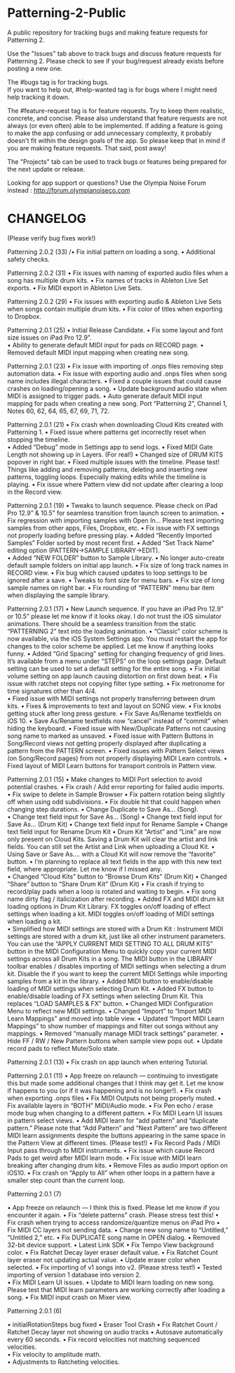 # Patterning-2-Public
A public repository for tracking bugs and making feature requests for Patterning 2.

Use the "Issues" tab above to track bugs and discuss feature requests for Patterning 2.  Please check to see if your bug/request already exists before posting a new one.   

The #bugs tag is for tracking bugs.  
If you want to help out, #help-wanted tag is for bugs where I might need help tracking it down.

The #feature-request tag is for feature requests.  Try to keep them realistic, concrete, and concise.  Please also understand that feature requests are not always (or even often) able to be implemented.  If adding a feature is going to make the app confusing or add unnecessary complexity, it probably doesn't fit within the design goals of the app.  So please keep that in mind if you are making feature requests.  That said, post away!

The "Projects" tab can be used to track bugs or features being prepared for the next update or release.

Looking for app support or questions?  Use the Olympia Noise Forum instead : http://forum.olympianoiseco.com

# CHANGELOG 
(Please verify bug fixes work!)

Patterning 2.0.2 (33)
/• Fix initial pattern on loading a song.
• Additional safety checks. 

Patterning 2.0.2 (31)
• Fix issues with naming of exported audio files when a song has multiple drum kits.
• Fix names of tracks in Ableton Live Set exports.
• Fix MIDI export in Ableton Live Sets.

Patterning 2.0.2 (29)
• Fix issues with exporting audio & Ableton Live Sets when songs contain multiple drum kits. 
• Fix color of titles when exporting to Dropbox.

Patterning 2.0.1 (25)
• Initial Release Candidate.
• Fix some layout and font size issues on iPad Pro 12.9”.  
• Ability to generate default MIDI input for pads on RECORD page. 
• Removed default MIDI input mapping when creating new song.

Patterning 2.0.1 (23)
• Fix issue with importing of .onps files removing step automation data.
• Fix issue with exporting audio and .onps files when song name includes illegal characters.
• Fixed a couple issues that could cause crashes on loading/opening a song.
• Update background audio state when MIDI is assigned to trigger pads.
• Auto generate default MIDI input mapping for pads when creating a new song.  Port “Patterning 2”, Channel 1, Notes 60, 62, 64, 65, 67, 69, 71, 72.

Patterning 2.0.1 (21)
• Fix crash when downloading Cloud Kits created with Patterning 1.
• Fixed issue where patterns get incorrectly reset when stopping the timeline.  
• Added “Debug” mode in Settings app to send logs.
• Fixed MIDI Gate Length not showing up in Layers.  (For real!)
• Changed size of DRUM KITS popover in right bar.
• Fixed multiple issues with the timeline.  Please test!  Things like adding and removing patterns, deleting and inserting new patterns, toggling loops.  Especially making edits while the timeline is playing.
• Fix issue where Pattern view did not update after clearing a loop in the Record view.

Patterning 2.0.1 (19)
• Tweaks to launch sequence.  Please check on iPad Pro 12.9” & 10.5” for seamless transition from launch screen to animation.
• Fix regression with importing samples with Open In… Please test importing samples from other apps, Files, Dropbox, etc. 
• Fix issue with FX settings not properly loading before pressing play.
• Added “Recently Imported Samples” Folder sorted by most recent first.
• Added “Set Track Name” editing option (PATTERN->SAMPLE LIBRARY->EDIT).   
• Added “NEW FOLDER” button to Sample Library.
• No longer auto-create default sample folders on initial app launch.
• Fix size of long track names in RECORD view. 
• Fix bug which caused updates to loop settings to be ignored after a save.
• Tweaks to font size for menu bars.
• Fix size of long sample names on right bar.
• Fix rounding of “PATTERN” menu bar item when displaying the sample library.


Patterning 2.0.1 (17)
• New Launch sequence.  If you have an iPad Pro 12.9” or 10.5” please let me know if it looks okay.  I do not trust the iOS simulator animations.  There should be a seamless transition from the static “PATTERNING 2” text into the loading animation.
• “Classic” color scheme is now available, via the iOS System Settings app.  You must restart the app for changes to the color scheme be applied.  Let me know if anything looks funny.
• Added “Grid Spacing” setting for changing frequency of grid lines.  It’s available from a menu under “STEPS” on the loop settings page.  Default setting can be used to set a default setting for the entire song. 
• Fix initial volume setting on app launch causing distortion on first down beat.
• Fix issue with ratchet steps not copying filter type setting.
• Fix metronome for time signatures other than 4/4.  
• Fixed issue with MIDI settings not properly transferring between drum kits. 
• Fixes & improvements to text and layout on SONG view. 
• Fix knobs getting stuck after long press gesture.
• Fix Save As/Rename textfields on iOS 10.
• Save As/Rename textfields now “cancel” instead of “commit” when hiding the keyboard.
• Fixed issue with New/Duplicate Patterns not causing song name to marked as unsaved.
• Fixed issue with Pattern Buttons in Song/Record views not getting properly displayed after duplicating a pattern from the PATTERN screen.
• Fixed issues with Pattern Select views (on Song/Record pages) from not properly displaying MIDI Learn controls.
• Fixed layout of MIDI Learn buttons for transport controls in Pattern view. 




Patterning 2.0.1 (15)
• Make changes to MIDI Port selection to avoid potential crashes. 
• Fix crash / Add error reporting for failed audio imports.
• Fix swipe to delete in Sample Browser
• Fix pattern rotation being slightly off when using odd subdivisions.
• Fix double hit that could happen when changing step durations.
• Change Duplicate to Save As… (Song).  
• Change text field input for Save As… (Song)
• Change text field input for Save As… (Drum Kit)
• Change text field input for Rename Sample
• Change text field input for Rename Drum Kit
• Drum Kit “Artist” and “Link” are now only present on Cloud Kits.  Saving a Drum Kit will clear the artist and link fields. You can still set the Artist and Link when uploading a Cloud Kit.
• Using Save or Save As…. with a Cloud Kit will now remove the “favorite” button.
• I’m planning to replace all text fields in the app with this new text field, where appropriate.  Let me know if I missed any.  
• Changed “Cloud Kits” button to “Browse Drum Kits” (Drum Kit)
• Changed “Share” button to “Share Drum Kit” (Drum Kit)
• Fix crash if trying to record/play pads when a loop is rotated and waiting to begin.
• Fix song name dirty flag / italicization after recording.
• Added FX and MIDI drum kit loading options in Drum Kit Library.  FX toggles on/off loading of effect settings when loading a kit.  MIDI toggles on/off loading of MIDI settings when loading a kit.  
• Simplified how MIDI settings are stored with a Drum Kit : Instrument MIDI settings are stored with a drum kit, just like all other instrument parameters.  You can use the “APPLY CURRENT MIDI SETTING TO ALL DRUM KITS” button in the MIDI Configuration Menu to quickly copy your current MIDI settings across all Drum Kits in a song. The MIDI button in the LIBRARY toolbar enables / disables importing of MIDI settings when selecting a drum kit.  Disable the if you want to keep the current MIDI Settings while importing samples from a kit in the library. 
• Added MIDI button to enable/disable loading of MIDI settings when selecting Drum Kit.
• Added FX button to enable/disable loading of FX settings when selecting Drum Kit.  This replaces “LOAD SAMPLES & FX” button.
• Changed MIDI Configuration Menu to reflect new MIDI settings.
• Changed “Import” to “Import MIDI Learn Mappings” and moved into table view.
• Updated “Import MIDI Learn Mappings” to show number of mappings and filter out songs without any mappings.
• Removed “manually manage MIDI track settings” parameter. 
• Hide FF / RW / New Pattern buttons when sample view pops out.
• Update record pads to reflect Mute/Solo state.

Patterning 2.0.1 (13)
• Fix crash on app launch when entering Tutorial.

Patterning 2.0.1 (11)
• App freeze on relaunch — continuing to investigate this but made some additional changes that I think may get it.  Let me know if happens to you (or if it was happening and is no longer!).
• Fix crash when exporting .onps files
• Fix MIDI Outputs not being properly muted.
• Fix available layers in “BOTH” MIDI/Audio mode.
• Fix Pen echo / erase mode bug when changing to a different pattern.
• Fix MIDI Learn UI issues in pattern select views.
• Add MIDI learn for “add pattern” and “duplicate pattern.”  Please note that “Add Pattern” and “Next Pattern” are two different MIDI learn assignments despite the buttons appearing in the same space in the Pattern View at different times.  (Please test!)
• Fix Record Pads / MIDI Input pass through to MIDI instruments. 
• Fix issue which cause Record Pads to get weird after MIDI learn mode.
• Fix issue with MIDI learn breaking after changing drum kits. 
• Remove Files as audio import option on iOS10.
• Fix crash on “Apply to All” when other loops in a pattern have a smaller step count than the current loop.

Patterning 2.0.1 (7)

• App freeze on relaunch — I think this is fixed.  Please let me know if you encounter it again. 
• Fix “delete patterns” crash.  Please stress test this!
• Fix crash when trying to access randomize/quantize menus on iPad Pro 
• Fix MIDI CC layers not sending data.
• Change new song name to “Untitled,” “Untitled 2,” etc.
• Fix DUPLICATE song name in OPEN dialog.
• Removed 32-bit device support. 
• Latest Link SDK
• Fix Tempo View background color.
• Fix Ratchet Decay layer eraser default value.
• Fix Ratchet Count layer eraser not updating actual value.
• Update eraser color when selected.
• Fix importing of v1 songs into v2.  (Please stress test!)
• Tested importing of version 1 database into version 2.  
• Fix MIDI Learn UI issues.
• Update to MIDI learn loading on new song.  Please test that MIDI learn parameters are working correctly after loading a song.
• Fix MIDI input crash on Mixer view.

Patterning 2.0.1 (6)

• initialRotationSteps bug fixed
• Eraser Tool Crash
• Fix Ratchet Count / Ratchet Decay layer not showing on audio tracks
• Autosave automatically every 60 seconds. 
• Fix record velocities not matching sequenced velocities.  
• Fix velocity to amplitude math.  
• Adjustments to Ratcheting velocities.
